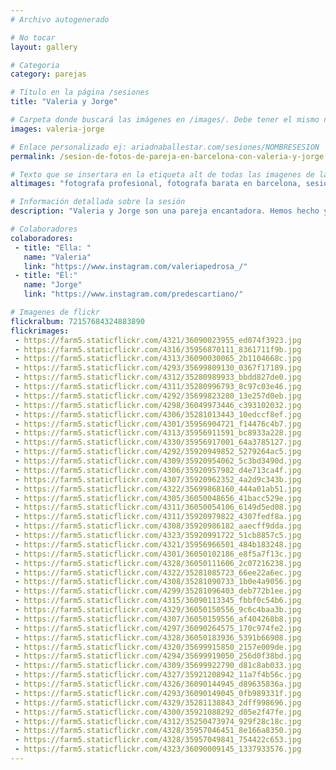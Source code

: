 ```yaml
---
# Archivo autogenerado

# No tocar
layout: gallery

# Categoria
category: parejas

# Título en la página /sesiones
title: "Valeria y Jorge"

# Carpeta donde buscará las imágenes en /images/. Debe tener el mismo nombre y sin espacios
images: valeria-jorge

# Enlace personalizado ej: ariadnaballestar.com/sesiones/NOMBRESESION
permalink: /sesion-de-fotos-de-pareja-en-barcelona-con-valeria-y-jorge

# Texto que se insertara en la etiqueta alt de todas las imagenes de la sesión
altimages: "fotografa profesional, fotografa barata en barcelona, sesion de fotos en parejas, fotografia de boda, fotografia preboda, fotografia de novios, fotografa en barcelona"

# Información detallada sobre la sesión
description: "Valeria y Jorge son una pareja encantadora. Hemos hecho ya varias sesiones juntos y no puedo estar más contenta. Ambos se preocuparon por todo y cuidaron hasta el más mínimo detalle para que todo saliera perfecto. Preparamos un pequeño picnic, con mantel, comida, tacitas de cupcakes y... ¡hasta una polaroid!  Es escenario parecía sacado de un cuento y ellos dos fueron los protagonistas. Una tarde preciosa."

# Colaboradores
colaboradores:
 - title: "Ella: "
   name: "Valeria"
   link: "https://www.instagram.com/valeriapedrosa_/"
 - title: "Él:"
   name: "Jorge"
   link: "https://www.instagram.com/predescartiano/"

# Imagenes de flickr
flickralbum: 72157684324883890
flickrimages:
 - https://farm5.staticflickr.com/4321/36090023955_ed074f3923.jpg
 - https://farm5.staticflickr.com/4316/35956870111_8361711f9b.jpg
 - https://farm5.staticflickr.com/4313/36090030065_2b1104668c.jpg
 - https://farm5.staticflickr.com/4293/35699809130_0367f17189.jpg
 - https://farm5.staticflickr.com/4312/35280989933_bbdd827de0.jpg
 - https://farm5.staticflickr.com/4311/35280996793_8c97c03e46.jpg
 - https://farm5.staticflickr.com/4292/35699823280_13e257d0eb.jpg
 - https://farm5.staticflickr.com/4298/36049973446_c393102032.jpg
 - https://farm5.staticflickr.com/4306/35281013443_10edccf8ef.jpg
 - https://farm5.staticflickr.com/4301/35956904721_f14476c4b7.jpg
 - https://farm5.staticflickr.com/4313/35956911591_bc8933a228.jpg
 - https://farm5.staticflickr.com/4330/35956917001_64a3785127.jpg
 - https://farm5.staticflickr.com/4292/35920949852_5279264ac5.jpg
 - https://farm5.staticflickr.com/4309/35920954062_5c3bd3490d.jpg
 - https://farm5.staticflickr.com/4306/35920957982_d4e713ca4f.jpg
 - https://farm5.staticflickr.com/4307/35920962352_4a2d9c343b.jpg
 - https://farm5.staticflickr.com/4322/35699868160_444a01ab51.jpg
 - https://farm5.staticflickr.com/4305/36050048656_41bacc529e.jpg
 - https://farm5.staticflickr.com/4311/36050054106_6149d5ed08.jpg
 - https://farm5.staticflickr.com/4311/35920979822_4307fedf8a.jpg
 - https://farm5.staticflickr.com/4308/35920986182_aaecff9dda.jpg
 - https://farm5.staticflickr.com/4323/35920991722_51cb8857c5.jpg
 - https://farm5.staticflickr.com/4321/35956966501_484b183248.jpg
 - https://farm5.staticflickr.com/4301/36050102186_e8f5a7f13c.jpg
 - https://farm5.staticflickr.com/4328/36050111606_2c07216238.jpg
 - https://farm5.staticflickr.com/4322/35281085723_66ee22a6ec.jpg
 - https://farm5.staticflickr.com/4308/35281090733_1b0e4a9056.jpg
 - https://farm5.staticflickr.com/4299/35281096403_deb772b1ee.jpg
 - https://farm5.staticflickr.com/4315/36090113345_fbbf0c54b6.jpg
 - https://farm5.staticflickr.com/4329/36050150556_9c6c4baa3b.jpg
 - https://farm5.staticflickr.com/4307/36050159556_af404268b8.jpg
 - https://farm5.staticflickr.com/4297/36090264575_170c974fe2.jpg
 - https://farm5.staticflickr.com/4328/36050183936_5391b66908.jpg
 - https://farm5.staticflickr.com/4320/35699915850_2157e009de.jpg
 - https://farm5.staticflickr.com/4294/35699919050_256d0f38bd.jpg
 - https://farm5.staticflickr.com/4309/35699922790_d81c8ab033.jpg
 - https://farm5.staticflickr.com/4327/35921208942_11a7f4b56c.jpg
 - https://farm5.staticflickr.com/4326/36090144945_d89635836a.jpg
 - https://farm5.staticflickr.com/4293/36090149045_0fb989331f.jpg
 - https://farm5.staticflickr.com/4329/35281138843_2dff998696.jpg
 - https://farm5.staticflickr.com/4300/35921088292_d05e2f47fe.jpg
 - https://farm5.staticflickr.com/4312/35250473974_929f28c18c.jpg
 - https://farm5.staticflickr.com/4328/35957046451_8e166a8350.jpg
 - https://farm5.staticflickr.com/4328/35957049841_754422c653.jpg
 - https://farm5.staticflickr.com/4323/36090009145_1337933576.jpg
---
```

